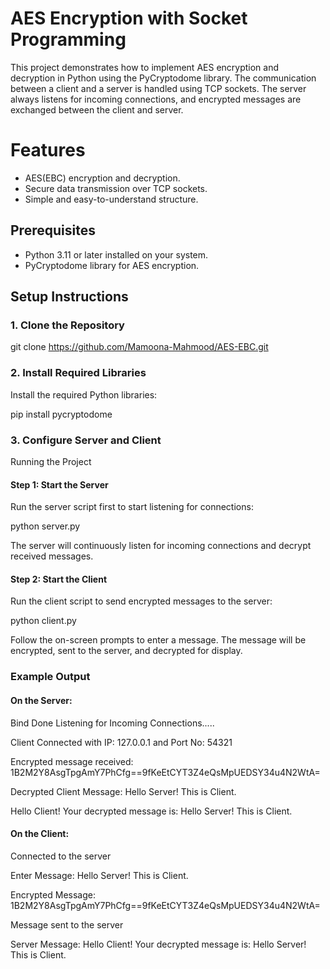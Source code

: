 # AES Encryption with Socket Programming

This project demonstrates how to implement AES encryption and decryption in Python using the PyCryptodome library. The communication between a client and a server is handled using 
TCP sockets. The server always listens for incoming connections, and encrypted messages are exchanged between the client and server.

# Features
- AES(EBC) encryption and decryption.
- Secure data transmission over TCP sockets.
- Simple and easy-to-understand structure.

## Prerequisites
- Python 3.11 or later installed on your system.
- PyCryptodome library for AES encryption.
   
## Setup Instructions

### 1. Clone the Repository

git clone https://github.com/Mamoona-Mahmood/AES-EBC.git

### 2. Install Required Libraries

Install the required Python libraries:

pip install pycryptodome

### 3. Configure Server and Client

Running the Project
#### Step 1: Start the Server

Run the server script first to start listening for connections:

python server.py

The server will continuously listen for incoming connections and decrypt received messages.
#### Step 2: Start the Client

Run the client script to send encrypted messages to the server:

python client.py

Follow the on-screen prompts to enter a message. The message will be encrypted, sent to the server, and decrypted for display.

### Example Output
#### On the Server:
Bind Done
Listening for Incoming Connections.....

Client Connected with IP: 127.0.0.1 and Port No: 54321

Encrypted message received: 1B2M2Y8AsgTpgAmY7PhCfg==9fKeEtCYT3Z4eQsMpUEDSY34u4N2WtA=

Decrypted Client Message: Hello Server! This is Client.

Hello Client! Your decrypted message is: Hello Server! This is Client.


#### On the Client:

Connected to the server

Enter Message: Hello Server! This is Client.

Encrypted Message: 1B2M2Y8AsgTpgAmY7PhCfg==9fKeEtCYT3Z4eQsMpUEDSY34u4N2WtA=

Message sent to the server

Server Message: Hello Client! Your decrypted message is: Hello Server! This is Client.
